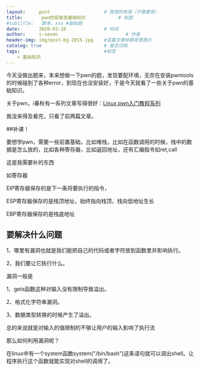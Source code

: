 ```yaml
---
layout:     post   				    # 使用的布局（不需要改）
title:       pwn的安装及基础知识			# 标题 
#subtitle:   脚本，xss #副标题
date:       2020-03-18 				# 时间
author:     s-seven 						# 作者
header-img: img/post-bg-2015.jpg 	#这篇文章标题背景图片
catalog: true 						# 是否归档
tags:								#标签
    - 基础知识
---
```


今天没做出题来，本来想做一下pwn的题，发现要配环境，无奈在安装pwntools的时候碰到了各种error，到现在也没安装好，于是今天就看了一些关于pwn的基础知识。

关于pwn，i春秋有一系列文章写得很好：[Linux pwn入门教程系列](https://bbs.ichunqiu.com/forum.php?mod=collection&action=view&ctid=157)

我没来得及看完，只看了前两篇文章。

##补课！

要想学pwn，需要一些前置基础，比如堆栈，比如在函数调用的时候，栈中的数据是怎么放的，比如各种寄存器，比如返回地址，还有汇编指令如ret,call

这是我需要补的东西

如寄存器

EIP寄存器保存的是下一条将要执行的指令，

ESP寄存器保存的是栈顶地址，始终指向栈顶，栈向低地址生长

EBP寄存器保存的是栈底地址

## 要解决什么问题

1、哪里有漏洞也就是我们能把自己的代码或者字符放到函数里并影响执行。

2、我们要让它执行什么。

漏洞一般是

1、gets函数这种对输入没有限制导致溢出。

2、格式化字符串漏洞。

3、数据类型转换的时候产生了溢出。

总的来说就是对输入的值限制的不够让用户的输入影响了执行流

 那么如何利用漏洞呢？      

 在linux中有一个system函数system("/bin/bash")这条语句就可以调出shell。让程序执行这个函数就能实现对shell的调用了。